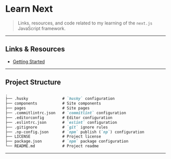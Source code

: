 # Learn Next

> Links, resources, and code related to my learning of the `next.js` JavaScript framework.

---

## Links & Resources

* [Getting Started](https://nextjs.org/learn/basics/getting-started/setup)

---

## Project Structure

```md
.
├── .husky               # `husky` configuration
├── components           # Site components
├── pages                # Site pages
├── .commitlintrc.json   # `commitlint` configuration
├── .editorconfig        # Editor configuration
├── .eslintrc.json       # `eslint` configuration
├── .gitignore           # `git` ignore rules
├── .np-config.json      # `npm` publish (`np`) configuration
├── LICENSE              # Project license
├── package.json         # `npm` package configuration
└── README.md            # Project readme
```

---
